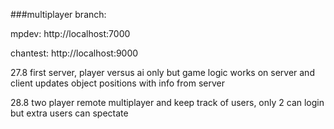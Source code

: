 ###multiplayer branch:

mpdev: http://localhost:7000

chantest: http://localhost:9000


27.8 first server, player versus ai only but game logic works on server and client updates object positions with info from server

28.8 two player remote multiplayer and keep track of users, only 2 can login but extra users can spectate
